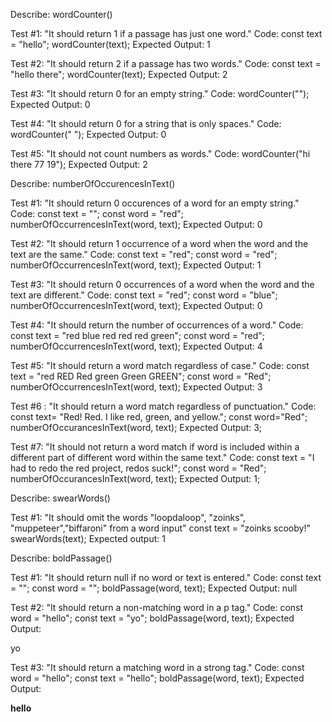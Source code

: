 Describe: wordCounter()

Test #1: "It should return 1 if a passage has just one word."
Code:
const text = "hello";
wordCounter(text);
Expected Output: 1

Test #2: "It should return 2 if a passage has two words."
Code:
const text = "hello there";
wordCounter(text);
Expected Output: 2

Test #3: "It should return 0 for an empty string."
Code: wordCounter("");
Expected Output: 0

Test #4: "It should return 0 for a string that is only spaces."
Code: wordCounter("            ");
Expected Output: 0

Test #5: "It should not count numbers as words."
Code: wordCounter("hi there 77 19");
Expected Output: 2


Describe: numberOfOccurencesInText()

Test #1: "It should return 0 occurences of a word for an empty string."
Code:
const text = "";
const word = "red";
numberOfOccurrencesInText(word, text);
Expected Output: 0

Test #2: "It should return 1 occurrence of a word when the word and the text are the same."
Code:
const text = "red";
const word = "red";
numberOfOccurrencesInText(word, text);
Expected Output: 1

Test #3: "It should return 0 occurrences of a word when the word and the text are different."
Code:
const text = "red";
const word = "blue";
numberOfOccurrencesInText(word, text);
Expected Output: 0

Test #4: "It should return the number of occurrences of a word."
Code:
const text = "red blue red red red green";
const word = "red";
numberOfOccurrencesInText(word, text);
Expected Output: 4

Test #5: "It should return a word match regardless of case."
Code:
const text = "red RED Red green Green GREEN";
const word = "Red";
numberOfOccurrencesInText(word, text);
Expected Output: 3

Test #6 : "It should return a word match regardless of punctuation."
Code:
const text= "Red! Red. I like red, green, and yellow.";
const word="Red";
numberOfOccurancesInText(word, text);
Expected Output: 3;

Test #7: "It should not return a word match if word is included within a different part of different word within the same text."
Code:
const text = "I had to redo the red project, redos suck!";
const word = "Red";
numberOfOccurancesInText(word, text);
Expected Output: 1;

Describe: swearWords()

Test #1: "It should omit the words "loopdaloop", "zoinks", "muppeteer","biffaroni" from a word input"
const text = "zoinks scooby!"
swearWords(text);
Expected output: 1

Describe: boldPassage()

Test #1: "It should return null if no word or text is entered."
Code:
const text = "";
const word = "";
boldPassage(word, text);
Expected Output: null


Test #2: "It should return a non-matching word in a p tag."
Code:
const word = "hello";
const text = "yo";
boldPassage(word, text);
Expected Output: <p>yo</p>

Test #3: "It should return a matching word in a strong tag."
Code:
const word = "hello";
const text = "hello";
boldPassage(word, text);
Expected Output: <p><strong>hello</strong></p>
